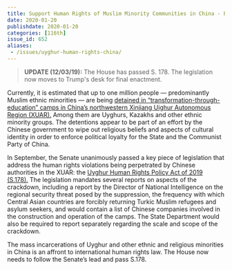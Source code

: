 ```yaml
---
title: Support Human Rights of Muslim Minority Communities in China - Passed House and Senate
date: 2020-01-20
publishdate: 2020-01-20
categories: [116th]
issue_id: 652
aliases:
 - /issues/uyghur-human-rights-china/
---
```

>**UPDATE (12/03/19):** The House has passed S. 178. The legislation now moves to Trump's desk for final enactment. 

Currently, it is estimated that up to one million people — predominantly Muslim ethnic minorities — are being [detained in “transformation-through-education” camps in China’s northwestern Xinjiang Uighur Autonomous Region (XUAR).](https://theconversation.com/explainer-who-are-the-uyghurs-and-why-is-the-chinese-government-detaining-them-111843) Among them are Uyghurs, Kazakhs and other ethnic minority groups. The detentions appear to be part of an effort by the Chinese government to wipe out religious beliefs and aspects of cultural identity in order to enforce political loyalty for the State and the Communist Party of China.

In September, the Senate unanimously passed a key piece of legislation that address the human rights violations being perpetrated by Chinese authorities in the XUAR: the [Uyghur Human Rights Policy Act of 2019 (S.178).](https://www.congress.gov/bill/116th-congress/senate-bill/178) The legislation mandates several reports on aspects of the crackdown, including a report by the Director of National Intelligence on the regional security threat posed by the suppression, the frequency with which Central Asian countries are forcibly returning Turkic Muslim refugees and asylum seekers, and would contain a list of Chinese companies involved in the construction and operation of the camps. The State Department would also be required to report separately regarding the scale and scope of the crackdown.

The mass incarcerations of Uyghur and other ethnic and religious minorities in China is an affront to international human rights law. The House now needs to follow the Senate’s lead and pass S.178.